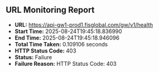 ## URL Monitoring Report

- **URL:** https://api-gw1-prod1.fisglobal.com/gw/v1/health
- **Start Time:** 2025-08-24T19:45:18.836990
- **End Time:** 2025-08-24T19:45:18.946096
- **Total Time Taken:** 0.109106 seconds
- **HTTP Status Code:** 403
- **Status:** Failure
- **Failure Reason:** HTTP Status Code: 403
